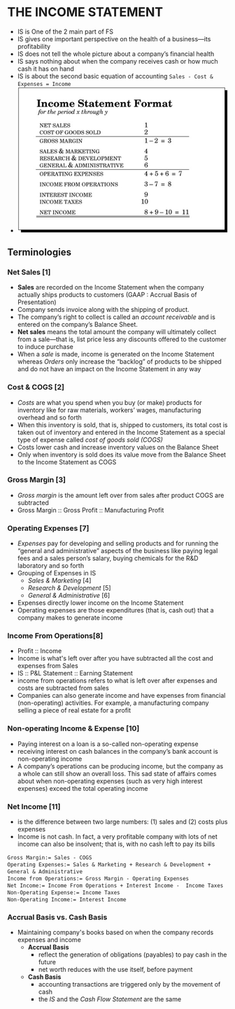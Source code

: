 # THE INCOME STATEMENT
- IS is One of the 2 main part of FS
- IS gives one important perspective on the health of a business—its profitability
- IS does not tell the whole picture about a company’s financial health
- IS says nothing about when the company receives cash or how much cash it has on hand
- IS is about the second basic equation of accounting
  `Sales - Cost & Expenses = Income`
- ![Income Statement Representation](img3.jpg)

## Terminologies

### Net Sales [1]
- **Sales** are recorded on the Income Statement when the company actually ships products to customers (GAAP : Accrual Basis of Presentation)
- Company sends invoice along with the shipping of product.
- The company’s right to collect is called an *account receivable* and is entered on the company’s Balance Sheet.
- **Net sales** means the total amount the company will ultimately collect from a sale—that is, list price less any discounts offered to the customer to induce purchase
- When a *sale* is made, income is generated on the Income Statement whereas *Orders* only increase the “backlog” of products to be shipped and do not have an impact on the Income Statement in any way

### Cost & COGS [2]
- *Costs* are what you spend when you buy (or make) products for inventory like for raw materials, workers’ wages, manufacturing overhead and so forth
- When this inventory is sold, that is, shipped to customers, its total cost is taken out of inventory and entered in the Income Statement as a special type of expense called *cost of goods sold (COGS)*
- Costs lower cash and increase inventory values on the Balance Sheet
- Only when inventory is sold does its value move from the Balance Sheet to the Income Statement as COGS

### Gross Margin [3]
- _Gross margin_ is the amount left over from sales after product COGS are subtracted
- Gross Margin :: Gross Profit :: Manufacturing Profit

### Operating Expenses [7]
- *Expenses* pay for developing and selling products and for running the “general and administrative” aspects of the business like paying legal fees and a sales person’s salary, buying chemicals for the R&D laboratory and so forth
- Grouping of Expenses in IS
    - *Sales & Marketing* [4]
    - *Research & Development* [5]
    - *General & Administrative* [6]
- Expenses directly lower income on the Income Statement
- Operating expenses are those expenditures (that is, cash out) that a company makes to generate income

### Income From Operations[8]
- Profit :: Income
- Income is what's left over after you have subtracted all the cost and expenses from Sales
- IS :: P&L Statement :: Earning Statement
- income from operations refers to what is left over after expenses and costs are subtracted from sales
- Companies can also generate income and have expenses from financial (non-operating) activities. For example, a manufacturing company selling a piece of real estate for a profit

### Non-operating Income & Expense [10]
- Paying interest on a loan is a so-called non-operating expense
- receiving interest on cash balances in the company’s bank account is non-operating income
- A company’s operations can be producing income, but the company as a whole can still show an overall loss. This sad state of affairs comes about when non-operating expenses (such as very high interest expenses) exceed the total operating income

### Net Income [11]
- is the difference between two large numbers: (1) sales and (2) costs plus expenses
- Income is not cash. In fact, a very profitable company with lots of net income can also be insolvent; that is, with no cash left to pay its bills


```
Gross Margin:= Sales - COGS
Operating Expenses:= Sales & Marketing + Research & Development + General & Administrative
Income from Operations:= Gross Margin - Operating Expenses
Net Income:= Income From Operations + Interest Income -  Income Taxes
Non-Operating Expense:= Income Taxes
Non-Operating Income:= Interest Income
```

### Accrual Basis vs. Cash Basis
- Maintaining company's books based on when the company records expenses and income
  - __Accrual Basis__
      - reflect the generation of obligations (payables) to pay cash in the future
      - net worth reduces with the use itself, before payment
  - __Cash Basis__
      - accounting transactions are triggered only by the movement of cash
      - the _IS_ and the _Cash Flow Statement_ are the same
